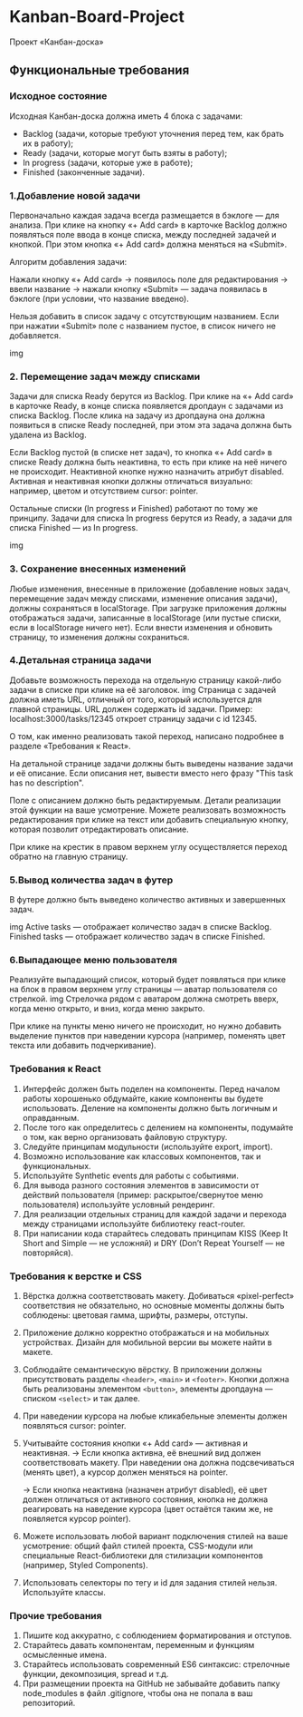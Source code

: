 # Kanban-Board-Project

Проект «Канбан-доска»

## Функциональные требования

### Исходное состояние

Исходная Канбан-доска должна иметь 4 блока с задачами:

* Backlog (задачи, которые требуют уточнения перед тем, как брать их в работу);
* Ready (задачи, которые могут быть взяты в работу);
* In progress (задачи, которые уже в работе);
* Finished (законченные задачи).

### 1.Добавление новой задачи

Первоначально каждая задача всегда размещается в бэклоге — для анализа. При клике на кнопку «+ Add card» в карточке Backlog должно появляться поле ввода в конце списка, между последней задачей и кнопкой. При этом кнопка «+ Add card» должна меняться на «Submit».

Алгоритм добавления задачи:

Нажали кнопку «+ Add card» → появилось поле для редактирования → ввели название → нажали кнопку «Submit» — задача появилась в бэклоге (при условии, что название введено).

Нельзя добавить в список задачу с отсутствующим названием. Если при нажатии «Submit» поле с названием пустое, в список ничего не добавляется.

img

### 2. Перемещение задач между списками


Задачи для списка Ready берутся из Backlog. При клике на «+ Add card» в карточке Ready, в конце списка появляется дропдаун с задачами из списка Backlog. После клика на задачу из дропдауна она должна появиться в списке Ready последней, при этом эта задача должна быть удалена из Backlog.

Если Backlog пустой (в списке нет задач), то кнопка «+ Add card» в списке Ready должна быть неактивна, то есть при клике на неё ничего не происходит. Неактивной кнопке нужно назначить атрибут disabled. Активная и неактивная кнопки должны отличаться визуально: например, цветом и отсутствием cursor: pointer.

Остальные списки (In progress и Finished) работают по тому же принципу. Задачи для списка In progress берутся из Ready, а задачи для списка Finished — из In progress.

img

### 3. Сохранение внесенных изменений


Любые изменения, внесенные в приложение (добавление новых задач, перемещение задач между списками, изменение описания задачи), должны сохраняться в localStorage.
При загрузке приложения должны отображаться задачи, записанные в localStorage (или пустые списки, если в localStorage ничего нет). Если внести изменения и обновить страницу, то изменения должны сохраниться.

### 4.Детальная страница задачи


Добавьте возможность перехода на отдельную страницу какой-либо задачи в списке при клике на её заголовок.
img
Страница с задачей должна иметь URL, отличный от того, который используется для главной страницы. URL должен содержать id задачи. Пример: localhost:3000/tasks/12345 откроет страницу задачи с id 12345.

О том, как именно реализовать такой переход, написано подробнее в разделе «Требования к React».

На детальной странице задачи должны быть выведены название задачи и её описание. Если описания нет, вывести вместо него фразу "This task has no description".

Поле с описанием должно быть редактируемым. Детали реализации этой функции на ваше усмотрение. Можете реализовать возможность редактирования при клике на текст или добавить специальную кнопку, которая позволит отредактировать описание.

При клике на крестик в правом верхнем углу осуществляется переход обратно на главную страницу.

### 5.Вывод количества задач в футер


В футере должно быть выведено количество активных и завершенных задач.

img
Active tasks — отображает количество задач в списке Backlog.
Finished tasks — отображает количество задач в списке Finished.

### 6.Выпадающее меню пользователя


Реализуйте выпадающий список, который будет появляться при клике на блок в правом верхнем углу страницы — аватар пользователя со стрелкой.
img
Стрелочка рядом с аватаром должна смотреть вверх, когда меню открыто, и вниз, когда меню закрыто.

При клике на пункты меню ничего не происходит, но нужно добавить выделение пунктов при наведении курсора (например, поменять цвет текста или добавить подчеркивание).

### Требования к React

1. Интерфейс должен быть поделен на компоненты. Перед началом работы хорошенько обдумайте, какие компоненты вы будете использовать. Деление на компоненты должно быть логичным и оправданным.
2. После того как определитесь с делением на компоненты, подумайте о том, как верно организовать файловую структуру.
3. Следуйте принципам модульности (используйте export, import).
4. Возможно использование как классовых компонентов, так и функциональных.
5. Используйте Synthetic events для работы с событиями.
6. Для вывода разного состояния элементов в зависимости от действий пользователя (пример: раскрытое/свернутое меню пользователя) используйте условный рендеринг.
7. Для реализации отдельных страниц для каждой задачи и перехода между страницами используйте библиотеку react-router.
8. При написании кода старайтесь следовать принципам KISS (Keep It Short and Simple — не усложняй) и DRY (Don’t Repeat Yourself — не повторяйся).

### Требования к верстке и CSS

1. Вёрстка должна соответствовать макету. Добиваться «pixel-perfect» соответствия не обязательно, но основные моменты должны быть соблюдены: цветовая гамма, шрифты, размеры, отступы.
2. Приложение должно корректно отображаться и на мобильных устройствах. Дизайн для мобильной версии вы можете найти в макете.
3. Соблюдайте семантическую вёрстку. В приложении должны присутствовать разделы `<header>`, `<main>` и `<footer>`. Кнопки должна быть реализованы элементом `<button>`, элементы дропдауна — списком `<select>` и так далее.
4. При наведении курсора на любые кликабельные элементы должен появляться cursor: pointer.
5. Учитывайте состояния кнопки «+ Add card» — активная и неактивная.
   → Если кнопка активна, её внешний вид должен соответствовать макету. При наведении она должна подсвечиваться (менять цвет), а курсор должен меняться на pointer.

    → Если кнопка неактивна (назначен атрибут disabled), её цвет должен отличаться от активного состояния, кнопка не должна реагировать на наведение      курсора (цвет остаётся таким же, не появляется курсор pointer).

6. Можете использовать любой вариант подключения стилей на ваше усмотрение: общий файл стилей проекта, CSS-модули или специальные React-библиотеки для стилизации компонентов (например, Styled Components).
7. Использовать селекторы по тегу и id для задания стилей нельзя. Используйте классы.

### Прочие требования

1. Пишите код аккуратно, с соблюдением форматирования и отступов.
2. Старайтесь давать компонентам, переменным и функциям осмысленные имена.
3. Старайтесь использовать современный ES6 синтаксис: стрелочные функции, декомпозиция, spread и т.д.
4. При размещении проекта на GitHub не забывайте добавить папку node_modules в файл .gitignore, чтобы она не попала в ваш репозиторий.
